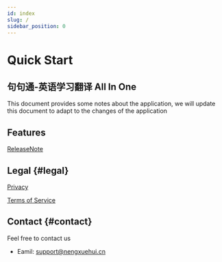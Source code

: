```yaml
---
id: index
slug: /
sidebar_position: 0
---
```


# Quick Start
## 句句通-英语学习翻译 All In One
This document provides some notes about the application, we will update this document to adapt to the changes of the application

## Features
[ReleaseNote](features.md) 

## Legal {#legal}
[Privacy](Privacy&Terms/privacy.md)

[Terms of Service](Privacy&Terms/terms.md)

## Contact {#contact}
Feel free to contact us
- Eamil: support@nengxuehui.cn